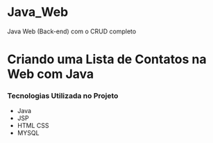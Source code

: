# Java_Web
Java Web (Back-end) com o CRUD completo

# Criando uma Lista de Contatos na Web com Java

### Tecnologias Utilizada no Projeto
* Java
* JSP
* HTML CSS
* MYSQL
